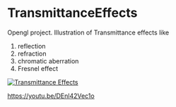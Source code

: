 # TransmittanceEffects
Opengl project. Illustration of Transmittance effects like
1. reflection
2. refraction
3. chromatic aberration
4. Fresnel effect

[![Transmittance Effects](https://i9.ytimg.com/vi/CwiPwpqXATE/mq1.jpg?sqp=CKjo3PgF&rs=AOn4CLD-Yqm0J2KJvcqXc4g18_Qc9w0jjg)](https://www.youtube.com/watch?v=DEnl42Vec1o)


https://youtu.be/DEnl42Vec1o




